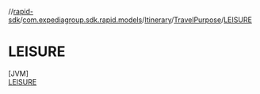 //[rapid-sdk](../../../../../index.md)/[com.expediagroup.sdk.rapid.models](../../../index.md)/[Itinerary](../../index.md)/[TravelPurpose](../index.md)/[LEISURE](index.md)

# LEISURE

[JVM]\
[LEISURE](index.md)
